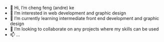 - 👋 Hi, I’m cheng feng (andre) ke
- 👀 I’m interested in web development and graphic design
- 🌱 I’m currently learning intermediate front end development and graphic design
- 💞️ I’m looking to collaborate on any projects where my skills can be used 
- 📫 ...

<!---
nohyp3/nohyp3 is a ✨ special ✨ repository because its `README.md` (this file) appears on your GitHub profile.
You can click the Preview link to take a look at your changes.
--->
